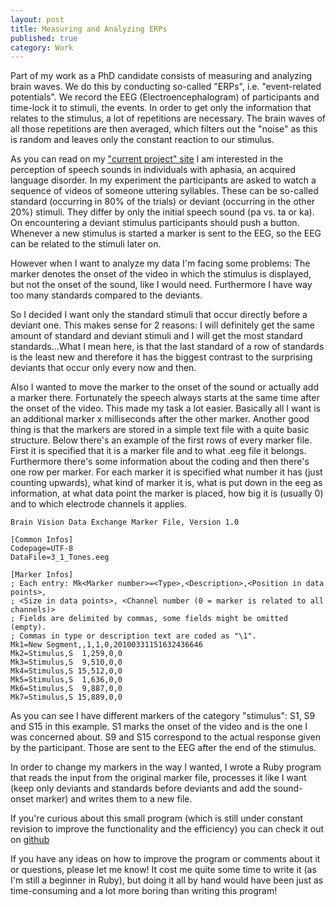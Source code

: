 ```yaml
---
layout: post
title: Measuring and Analyzing ERPs
published: true
category: Work
---
```


Part of my work as a PhD candidate consists of measuring and analyzing
brain waves. We do this by conducting so-called "ERPs", i.e.
"event-related potentials". We record the EEG (Electroencephalogram)
of participants and time-lock it to stimuli, the events. In order to
get only the information that relates to the stimulus, a lot of
repetitions are necessary.  The brain waves of all those repetitions
are then averaged, which filters out the "noise" as this is random and
leaves only the constant reaction to our stimulus.

As you can read on my ["current project" site](http://doerte.eu/Research/current) I am interested in the perception
of speech sounds in individuals with aphasia, an acquired language
disorder. In my experiment the participants are asked to watch a
sequence of videos of someone uttering syllables. These can be
so-called standard (occurring in 80% of the trials) or deviant
(occurring in the other 20%) stimuli. They differ by only the initial
speech sound (pa vs. ta or ka). On encountering a deviant stimulus
participants should push a button. Whenever a new stimulus is started
a marker is sent to the EEG, so the EEG can be related to the stimuli
later on.

However when I want to analyze my data I'm facing some problems: The
marker denotes the onset of the video in which the stimulus is
displayed, but not the onset of the sound, like I would
need. Furthermore I have way too many standards compared to the
deviants.

So I decided I want only the standard stimuli that occur directly
before a deviant one.  This makes sense for 2 reasons: I will
definitely get the same amount of standard and deviant stimuli and I
will get the most standard standards...What I mean here, is that the
last standard of a row of standards is the least new and therefore it
has the biggest contrast to the surprising deviants that occur only
every now and then.

Also I wanted to move the marker to the onset of the sound or actually
add a marker there.  Fortunately the speech always starts at the same
time after the onset of the video.  This made my task a lot
easier. Basically all I want is an additional marker x milliseconds
after the other marker. Another good thing is that the markers are
stored in a simple text file with a quite basic structure. Below
there's an example of the first rows of every marker file.  First it
is specified that it is a marker file and to what .eeg file it
belongs. Furthermore there's some information about the coding and
then there's one row per marker. For each marker it is specified what
number it has (just counting upwards), what kind of marker it is, what
is put down in the eeg as information, at what data point the marker
is placed, how big it is (usually 0) and to which electrode channels
it applies.

    Brain Vision Data Exchange Marker File, Version 1.0

    [Common Infos]
    Codepage=UTF-8
    DataFile=3_1_Tones.eeg

    [Marker Infos]
    ; Each entry: Mk<Marker number>=<Type>,<Description>,<Position in data points>,
    ; <Size in data points>, <Channel number (0 = marker is related to all channels)>
    ; Fields are delimited by commas, some fields might be omitted (empty).
    ; Commas in type or description text are coded as "\1".
    Mk1=New Segment,,1,1,0,20100331151632436646
    Mk2=Stimulus,S  1,259,0,0
    Mk3=Stimulus,S  9,510,0,0
    Mk4=Stimulus,S 15,512,0,0
    Mk5=Stimulus,S  1,636,0,0
    Mk6=Stimulus,S  9,887,0,0
    Mk7=Stimulus,S 15,889,0,0


As you can see I have different markers of the category "stimulus":
S1, S9 and S15 in this example. S1 marks the onset of the video and is
the one I was concerned about. S9 and S15 correspond to the actual
response given by the participant. Those are sent to the EEG after the
end of the stimulus.

In order to change my markers in the way I wanted, I wrote a Ruby
program that reads the input from the original marker file, processes
it like I want (keep only deviants and standards before deviants and
add the sound-onset marker) and writes them to a new file.

If you're curious about this small program (which is still under
constant revision to improve the functionality and the efficiency) you
can check it out on
[github](http://github.com/doerte/LearningRuby/blob/master/triggersNEU.rb)

If you have any ideas on how to improve the program or comments about
it or questions, please let me know! It cost me quite some time to
write it (as I'm still a beginner in Ruby), but doing it all by hand
would have been just as time-consuming and a lot more boring than
writing this program!
